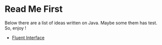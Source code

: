 # Read Me First
Below there are a list of ideas written on Java. Maybe some them has test. So, enjoy ! 

- [Fluent Interface](https://github.com/marlonklc/java-ideas/tree/master/src/main/java/com/marlonklc/ideas/fluentinterface)
 
